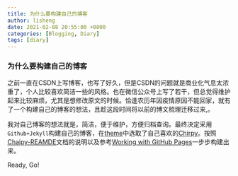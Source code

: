 ```yaml
---
title: 为什么要构建自己的博客
author: lisheng
date: 2021-02-08 20:55:00 +0800
categories: [Blogging, Diary]
tags: [diary]
---
```


### 为什么要构建自己的博客
之前一直在CSDN上写博客，也写了好久，但是CSDN的问题就是商业化气息太浓重了，个人比较喜欢简洁一些的风格。也在微信公众号上写了若干，但总觉得维护起来比较麻烦，尤其是想修改原文的时候。恰逢农历年因疫情原因不能回家，就有了一个构建自己的博客的想法，且趁这段时间将以前的博文梳理迁移过来,。

我对自己博客的想法就是，简洁，便于维护，方便归档查询。最终决定采用`Github+Jekyll`构建自己的博客，在[theme](http://jekyllthemes.org/)中选取了自己喜欢的[Chirpy](http://jekyllthemes.org/themes/jekyll-theme-chirpy/)。按照[Chaipy-REAMDE](https://github.com/cotes2020/jekyll-theme-chirpy/)文档的说明以及参考[Working with GitHub Pages](https://docs.github.com/en/github/working-with-github-pages#table-of-contents)一步步构建出来。

Ready, Go!